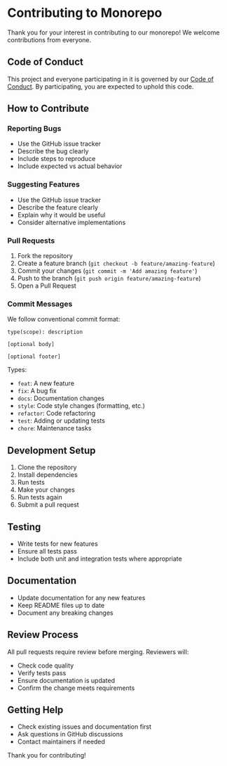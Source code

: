 # Contributing to Monorepo

Thank you for your interest in contributing to our monorepo! We welcome contributions from everyone.

## Code of Conduct

This project and everyone participating in it is governed by our [Code of Conduct](CODE_OF_CONDUCT.md). By participating, you are expected to uphold this code.

## How to Contribute

### Reporting Bugs

- Use the GitHub issue tracker
- Describe the bug clearly
- Include steps to reproduce
- Include expected vs actual behavior

### Suggesting Features

- Use the GitHub issue tracker
- Describe the feature clearly
- Explain why it would be useful
- Consider alternative implementations

### Pull Requests

1. Fork the repository
2. Create a feature branch (`git checkout -b feature/amazing-feature`)
3. Commit your changes (`git commit -m 'Add amazing feature'`)
4. Push to the branch (`git push origin feature/amazing-feature`)
5. Open a Pull Request

### Commit Messages

We follow conventional commit format:

```
type(scope): description

[optional body]

[optional footer]
```

Types:

- `feat`: A new feature
- `fix`: A bug fix
- `docs`: Documentation changes
- `style`: Code style changes (formatting, etc.)
- `refactor`: Code refactoring
- `test`: Adding or updating tests
- `chore`: Maintenance tasks

## Development Setup

1. Clone the repository
2. Install dependencies
3. Run tests
4. Make your changes
5. Run tests again
6. Submit a pull request

## Testing

- Write tests for new features
- Ensure all tests pass
- Include both unit and integration tests where appropriate

## Documentation

- Update documentation for any new features
- Keep README files up to date
- Document any breaking changes

## Review Process

All pull requests require review before merging. Reviewers will:

- Check code quality
- Verify tests pass
- Ensure documentation is updated
- Confirm the change meets requirements

## Getting Help

- Check existing issues and documentation first
- Ask questions in GitHub discussions
- Contact maintainers if needed

Thank you for contributing!
